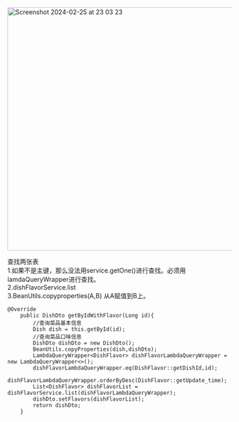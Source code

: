 <img width="547" alt="Screenshot 2024-02-25 at 23 03 23" src="https://github.com/xkong-study/reggie_delivery_note/assets/100473178/eb0e82e3-99c2-4b76-a443-bbd231b2c8ec">

查找两张表       
1.如果不是主键，那么没法用service.getOne()进行查找。必须用lamdaQueryWrapper进行查找。     
2.dishFlavorService.list       
3.BeanUtils.copyproperties(A,B) 从A赋值到B上。    

```code
@Override
    public DishDto getByIdWithFlavor(Long id){
        //查询菜品基本信息
        Dish dish = this.getById(id);
        //查询菜品口味信息
        DishDto dishDto = new DishDto();
        BeanUtils.copyProperties(dish,dishDto);
        LambdaQueryWrapper<DishFlavor> dishFlavorLambdaQueryWrapper = new LambdaQueryWrapper<>();
        dishFlavorLambdaQueryWrapper.eq(DishFlavor::getDishId,id);
        dishFlavorLambdaQueryWrapper.orderByDesc(DishFlavor::getUpdate_time);
        List<DishFlavor> dishFlavorList = dishFlavorService.list(dishFlavorLambdaQueryWrapper);
        dishDto.setFlavors(dishFlavorList);
        return dishDto;
    }
```

